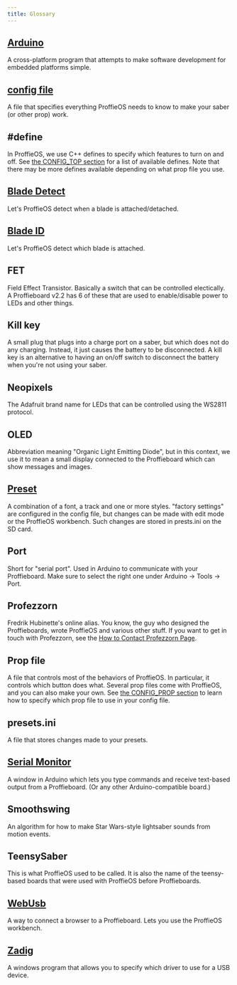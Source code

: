```yaml
---
title: Glossary
---
```


## [Arduino](https://www.arduino.cc/en/software)
A cross-platform program that attempts to make software development for embedded platforms simple.

## [config file](/config/the-config-file.html)
A file that specifies everything ProffieOS needs to know to make your saber (or other prop) work.

## #define
In ProffieOS, we use C++ defines to specify which features to turn on and off. See [the CONFIG_TOP section](/config/the-config_top-section.html) for a list of available defines. Note that there may be more defines available depending on what prop file you use.

## [Blade Detect](/blade-detect.html)
Let's ProffieOS detect when a blade is attached/detached.

## [Blade ID](/blade-id.html)
Let's ProffieOS detect which blade is attached.

## FET
Field Effect Transistor. Basically a switch that can be controlled electically. A Proffieboard v2.2 has 6 of these that are used to enable/disable power to LEDs and other things.

## Kill key
A small plug that plugs into a charge port on a saber, but which does not do any charging. Instead, it just causes the battery to be disconnected. A kill key is an alternative to having an on/off switch to disconnect the battery when you're not using your saber.

## Neopixels
The Adafruit brand name for LEDs that can be controlled using the WS2811 protocol.

## OLED
Abbreviation meaning "Organic Light Emitting Diode", but in this context, we use it to mean a small display connected to the Proffieboard which can show messages and images.

## [Preset](/config/the-config_presets-section.html)
A combination of a font, a track and one or more styles. "factory settings" are configured in the config file, but changes can be made with edit mode or the ProffieOS workbench. Such changes are stored in prests.ini on the SD card.

## Port
Short for "serial port". Used in Arduino to communicate with your Proffieboard. Make sure to select the right one under Arduino -> Tools -> Port.

## Profezzorn
Fredrik Hubinette's online alias. You know, the guy who designed the Proffieboards, wrote ProffieOS and various other stuff. If you want to get in touch with Profezzorn, see the [How to Contact Profezzorn Page](/contacting-profezzorn.html).

## Prop file
A file that controls most of the behaviors of ProffieOS. In particular, it controls which button does what.
Several prop files come with ProffieOS, and you can also make your own. See [the CONFIG_PROP section](/config/the-config_prop-section.html) to learn how to specify which prop file to use in your config file.

## presets.ini
A file that stores changes made to your presets.

## [Serial Monitor](/tools/serial-monitor.html)
A window in Arduino which lets you type commands and receive text-based output from a Proffieboard. (Or any other Arduino-compatible board.)

## Smoothswing
An algorithm for how to make Star Wars-style lightsaber sounds from motion events.

## TeensySaber
This is what ProffieOS used to be called. It is also the name of the teensy-based boards that were used with ProffieOS before Proffieboards.

## [WebUsb](/webusb.html)
A way to connect a browser to a Proffieboard. Lets you use the ProffieOS workbench.

## [Zadig](/tools/zadig.html)
A windows program that allows you to specify which driver to use for a USB device.

